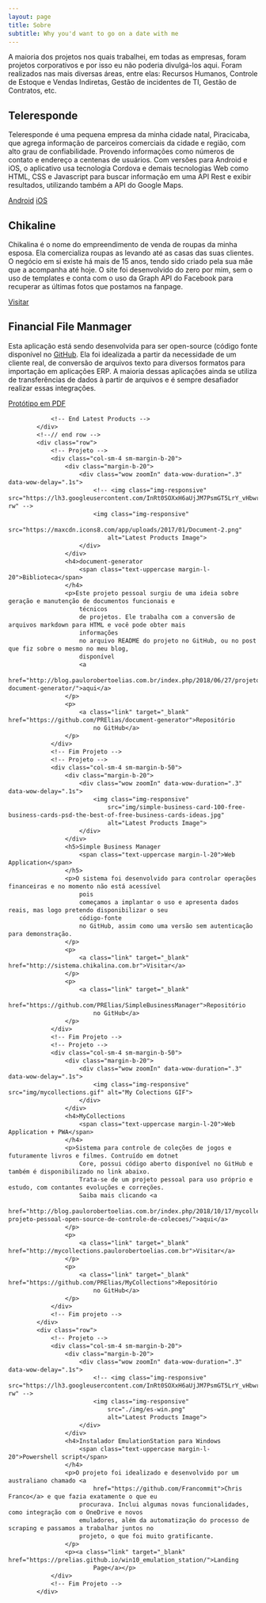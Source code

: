 ```yaml
---
layout: page
title: Sobre
subtitle: Why you'd want to go on a date with me
---
```


A maioria dos projetos nos quais trabalhei, em todas as empresas, foram projetos corporativos e por isso eu não poderia divulgá-los aqui. Foram realizados nas mais diversas áreas, entre elas: Recursos Humanos, Controle de Estoque e Vendas Indiretas, Gestão de incidentes de TI, Gestão de Contratos, etc.

## Teleresponde

Teleresponde é uma pequena empresa da minha cidade natal, Piracicaba, que agrega informação de parceiros comerciais da cidade e região, com alto grau de confiabilidade. Provendo informações como números de contato e endereço a centenas de usuários. Com versões para Android e iOS, o aplicativo usa tecnologia Cordova e demais tecnologias Web como HTML, CSS e Javascript para buscar informação em uma API Rest e exibir resultados, utilizando também a API do Google Maps.

[Android](https://play.google.com/store/apps/details?id=com.n3up.teleresponde&hl=pt-BR)
[iOS](https://itunes.apple.com/us/app/teleresponde/id1199838723?mt=8)


## Chikaline

Chikalina é o nome do empreendimento de venda de roupas da minha esposa. Ela comercializa roupas as levando até as casas das suas clientes. O negócio em si existe há mais de 15 anos, tendo sido criado pela sua mãe que a acompanha até hoje. O site foi desenvolvido do zero por mim, sem o uso de templates e conta com o uso da Graph API do Facebook para recuperar as últimas fotos que postamos na fanpage.
                    
[Visitar](http://chikalina.com.br/)
                    

## Financial File Manmager

Esta aplicação está sendo desenvolvida para ser open-source (código fonte disponível no [GitHub](https://github.com/PRElias/FinancialFileManager). Ela foi idealizada a partir da necessidade de um cliente real, de conversão de arquivos texto para diversos formatos para importação em aplicações ERP. A maioria dessas aplicações ainda se utiliza de transferências de dados à partir de arquivos e é sempre desafiador realizar essas integrações.

[Protótipo em PDF](https://1drv.ms/b/s!Alnyo-7sjku25Gm65syBWqXdD0V8)



                <!-- End Latest Products -->
            </div>
            <!--// end row -->
            <div class="row">
                <!-- Projeto -->
                <div class="col-sm-4 sm-margin-b-20">
                    <div class="margin-b-20">
                        <div class="wow zoomIn" data-wow-duration=".3" data-wow-delay=".1s">
                            <!-- <img class="img-responsive" src="https://lh3.googleusercontent.com/InRt0SOXxH6aUjJM7PsmGT5LrY_vHbwrLg1UKLsKW3g3P8IpIzohgG9rT7YCGtVG3gE=w300-rw" -->
                            <img class="img-responsive"
                                src="https://maxcdn.icons8.com/app/uploads/2017/01/Document-2.png"
                                alt="Latest Products Image">
                        </div>
                    </div>
                    <h4>document-generator
                        <span class="text-uppercase margin-l-20">Biblioteca</span>
                    </h4>
                    <p>Este projeto pessoal surgiu de uma ideia sobre geração e manutenção de documentos funcionais e
                        técnicos
                        de projetos. Ele trabalha com a conversão de arquivos markdown para HTML e você pode obter mais
                        informações
                        no arquivo README do projeto no GitHub, ou no post que fiz sobre o mesmo no meu blog,
                        disponível
                        <a
                            href="http://blog.paulorobertoelias.com.br/index.php/2018/06/27/projeto-document-generator/">aqui</a>
                    </p>
                    <p>
                        <a class="link" target="_blank" href="https://github.com/PRElias/document-generator">Repositório
                            no GitHub</a>
                    </p>
                </div>
                <!-- Fim Projeto -->
                <!-- Projeto -->
                <div class="col-sm-4 sm-margin-b-50">
                    <div class="margin-b-20">
                        <div class="wow zoomIn" data-wow-duration=".3" data-wow-delay=".1s">
                            <img class="img-responsive"
                                src="img/simple-business-card-100-free-business-cards-psd-the-best-of-free-business-cards-ideas.jpg"
                                alt="Latest Products Image">
                        </div>
                    </div>
                    <h5>Simple Business Manager
                        <span class="text-uppercase margin-l-20">Web Application</span>
                    </h5>
                    <p>O sistema foi desenvolvido para controlar operações financeiras e no momento não está acessível
                        pois
                        começamos a implantar o uso e apresenta dados reais, mas logo pretendo disponibilizar o seu
                        código-fonte
                        no GitHub, assim como uma versão sem autenticação para demonstração.
                    </p>
                    <p>
                        <a class="link" target="_blank" href="http://sistema.chikalina.com.br">Visitar</a>
                    </p>
                    <p>
                        <a class="link" target="_blank"
                            href="https://github.com/PRElias/SimpleBusinessManager">Repositório
                            no GitHub</a>
                    </p>
                </div>
                <!-- Fim Projeto -->
                <!-- Projeto -->
                <div class="col-sm-4 sm-margin-b-50">
                    <div class="margin-b-20">
                        <div class="wow zoomIn" data-wow-duration=".3" data-wow-delay=".1s">
                            <img class="img-responsive" src="img/mycollections.gif" alt="My Colections GIF">
                        </div>
                    </div>
                    <h4>MyCollections
                        <span class="text-uppercase margin-l-20">Web Application + PWA</span>
                    </h4>
                    <p>Sistema para controle de coleções de jogos e futuramente livros e filmes. Contruído em dotnet
                        Core, possui código aberto disponível no GitHub e também é disponibilizado no link abaixo.
                        Trata-se de um projeto pessoal para uso próprio e estudo, com contantes evoluções e correções.
                        Saiba mais clicando <a
                            href="http://blog.paulorobertoelias.com.br/index.php/2018/10/17/mycollections-projeto-pessoal-open-source-de-controle-de-colecoes/">aqui</a>
                    </p>
                    <p>
                        <a class="link" target="_blank" href="http://mycollections.paulorobertoelias.com.br">Visitar</a>
                    </p>
                    <p>
                        <a class="link" target="_blank" href="https://github.com/PRElias/MyCollections">Repositório
                            no GitHub</a>
                    </p>
                </div>
                <!-- Fim projeto -->
            </div>
            <div class="row">
                <!-- Projeto -->
                <div class="col-sm-4 sm-margin-b-20">
                    <div class="margin-b-20">
                        <div class="wow zoomIn" data-wow-duration=".3" data-wow-delay=".1s">
                            <!-- <img class="img-responsive" src="https://lh3.googleusercontent.com/InRt0SOXxH6aUjJM7PsmGT5LrY_vHbwrLg1UKLsKW3g3P8IpIzohgG9rT7YCGtVG3gE=w300-rw" -->
                            <img class="img-responsive"
                                src="./img/es-win.png"
                                alt="Latest Products Image">
                        </div>
                    </div>
                    <h4>Instalador EmulationStation para Windows
                        <span class="text-uppercase margin-l-20">Powershell script</span>
                    </h4>
                    <p>O projeto foi idealizado e desenvolvido por um australiano chamado <a
                            href="https://github.com/Francommit">Chris Franco</a> e que fazia exatamente o que eu
                        procurava. Inclui algumas novas funcionalidades, como integração com o OneDrive e novos
                        emuladores, além da automatização do processo de scraping e passamos a trabalhar juntos no
                        projeto, o que foi muito gratificante.
                    </p>
                    <p><a class="link" target="_blank" href="https://prelias.github.io/win10_emulation_station/">Landing
                            Page</a></p>
                </div>
                <!-- Fim Projeto -->
            </div>

